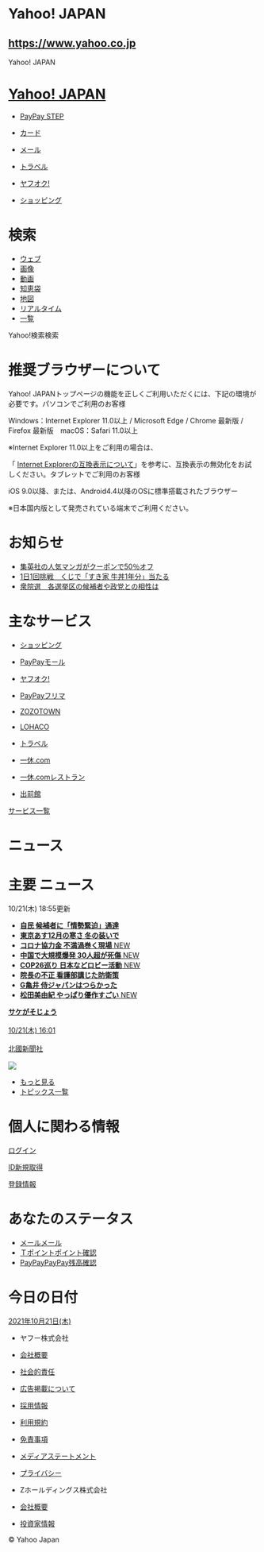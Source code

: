 # Yahoo! JAPAN

## https://www.yahoo.co.jp

Yahoo! JAPAN

# [Yahoo! JAPAN](https://www.yahoo.co.jp)

- [PayPay STEP](https://paypaystep.yahoo.co.jp/?sc_e=ytmh_p2c_web)
- [カード](https://card.yahoo.co.jp/service/redirect/top/)
- [メール](https://mail.yahoo.co.jp/)

- [トラベル](https://travel.yahoo.co.jp/ikCo.ashx?cosid=y_010017&cosuid=ytmh&surl=%2F&sc_e=ytmh)
- [ヤフオク!](https://auctions.yahoo.co.jp/)
- [ショッピング](https://shopping.yahoo.co.jp/?sc_e=ytmh)

# 検索

- [ウェブ](https://search.yahoo.co.jp/)
- [画像](https://search.yahoo.co.jp/image)
- [動画](https://search.yahoo.co.jp/video)
- [知恵袋](https://chiebukuro.yahoo.co.jp/)
- [地図](https://map.yahoo.co.jp/)
- [リアルタイム](https://search.yahoo.co.jp/realtime)
- [一覧](https://services.yahoo.co.jp/)

Yahoo!検索検索

# 推奨ブラウザーについて

Yahoo! JAPANトップページの機能を正しくご利用いただくには、下記の環境が必要です。パソコンでご利用のお客様

Windows：Internet Explorer 11.0以上 / Microsoft Edge / Chrome 最新版 / Firefox 最新版　macOS：Safari 11.0以上

※Internet Explorer 11.0以上をご利用の場合は、

「 [Internet Explorerの互換表示について](https://support.yahoo-net.jp/PccYjcommon/s/article/H000011342)」を参考に、互換表示の無効化をお試しください。タブレットでご利用のお客様

iOS 9.0以降、または、Android4.4以降のOSに標準搭載されたブラウザー

※日本国内版として発売されている端末でご利用ください。

# お知らせ

- [集英社の人気マンガがクーポンで50％オフ](https://ebookjapan.yahoo.co.jp/theme/content/15857/?utm_source=yahoo&utm_medium=toplink&utm_campaign=syueisya20211018)
- [1日1回挑戦　くじで「すき家 牛丼1年分」当たる](https://toku.yahoo.co.jp/paypay-matsuri202110/lot?sc_e=yttl_pc_ppf2021&cpt_n=ppf2021&cpt_m=yttl_pc&cpt_s=ytop)
- [衆院選　各選挙区の候補者や政党との相性は](https://news.yahoo.co.jp/senkyo)

# 主なサービス

- [ショッピング](https://shopping.yahoo.co.jp/?sc_e=ytc)

- [PayPayモール](https://paypaymall.yahoo.co.jp/?sc_e=ytc)

- [ヤフオク!](https://auctions.yahoo.co.jp)

- [PayPayフリマ](https://app.adjust.com/1kmi1m2?redirect=https%3A%2F%2Fpaypayfleamarket.yahoo.co.jp%2F%3Fcpt_s%3Dytopmedia%26cpt_m%3Dkotei%26cpt_n%3Dcontent%26cpt_c%3Dytopmedia)

- [ZOZOTOWN](https://zozo.jp/?utm_source=yahoo&utm_medium=referral&utm_campaign=web_ytop-leftcolumn)

- [LOHACO](https://lohaco.yahoo.co.jp/?bk=t&sc_e=j_as_ya_tc_n&iscr=1)

- [トラベル](https://travel.yahoo.co.jp/ikCo.ashx?cosid=y_010002&cosuid=ytsl&surl=%2F&sc_e=ytsl)

- [一休.com](https://www.ikyu.com/ikCo.ashx?cosid=ik010002&surl=%2F&sc_e=ytc_pc_ikyu)

- [一休.comレストラン](https://restaurant.ikyu.com/rsCosite.asp?CosNo=10000175&CosUrl=)

- [出前館](https://demae-can.com/?utm_source=yahoo&utm_medium=toplink&utm_campaign=demaecantop)


[サービス一覧](https://services.yahoo.co.jp/)

# ニュース

# 主要 ニュース

10/21(木) 18:55更新

- [**自民 候補者に「情勢緊迫」通達**](https://news.yahoo.co.jp/pickup/6407611)
- [**東京あす12月の寒さ 冬の装いで**](https://news.yahoo.co.jp/pickup/6407608)
- [**コロナ協力金 不満渦巻く現場** NEW](https://news.yahoo.co.jp/pickup/6407613)
- [**中国で大規模爆発 30人超が死傷** NEW](https://news.yahoo.co.jp/pickup/6407614)
- [**COP26巡り 日本などロビー活動** NEW](https://news.yahoo.co.jp/pickup/6407616)
- [**院長の不正 看護部講じた防衛策**](https://news.yahoo.co.jp/pickup/6407580)
- [**G亀井 侍ジャパンはつらかった**](https://news.yahoo.co.jp/pickup/6407612)
- [**松田美由紀 やっぱり優作すごい** NEW](https://news.yahoo.co.jp/pickup/6407615)

[**サケがそじょう** \
\
10/21(木) 16:01\
\
北國新聞社\
\
![](https://news-pctr.c.yimg.jp/r/iwiz-tpc/images/tpc/2021/10/21/d69ca7eaca4bc5b085e78421fc3939aac031eab546c3a016c725bbf8a4fd9e89.jpg?h=200&w=200&pri=l)](https://news.yahoo.co.jp/articles/1affde8fe8b97e39d284c185a7de9b4b1a24ede0/images/000)

- [もっと見る](https://news.yahoo.co.jp/topics/top-picks)
- [トピックス一覧](https://news.yahoo.co.jp/topics)

# 個人に関わる情報

[ログイン](https://login.yahoo.co.jp/config/login?.src=www&.done=https://www.yahoo.co.jp/)

[ID新規取得](https://account.edit.yahoo.co.jp/registration?.src=www&.done=https://www.yahoo.co.jp/)

[登録情報](https://login.yahoo.co.jp/config/login?.src=www&.done=https%3A%2F%2Faccounts.yahoo.co.jp%2Fprofile%3F.done%3Dhttps%253A%252F%252Fwww.yahoo.co.jp%252F%253F.src%253Dwww%2526t_cushion%253D1)

# あなたのステータス

- [メールメール](https://mail.yahoo.co.jp/)
- [Ｔポイントポイント確認](https://points.yahoo.co.jp/)
- [PayPayPayPay残高確認](https://wallet.yahoo.co.jp/paypay/balance?.done=https%3A%2F%2Fwww.yahoo.co.jp%2F&.bail=https%3A%2F%2Fwww.yahoo.co.jp%2F&.linkdisp=1&sc_e=ywww_pp_top_pc1)

# 今日の日付

[2021年10月21日(木)](https://calendar.yahoo.co.jp)

- ヤフー株式会社

- [会社概要](https://about.yahoo.co.jp/)
- [社会的責任](https://about.yahoo.co.jp/csr/)
- [広告掲載について](https://marketing.yahoo.co.jp/)
- [採用情報](https://about.yahoo.co.jp/hr/)

- [利用規約](https://about.yahoo.co.jp/common/terms/)
- [免責事項](https://about.yahoo.co.jp/common/disclaimer/)
- [メディアステートメント](https://about.yahoo.co.jp/common/mediastatement/)
- [プライバシー](https://privacy.yahoo.co.jp/)

- Zホールディングス株式会社

- [会社概要](https://www.z-holdings.co.jp/)
- [投資家情報](https://www.z-holdings.co.jp/ir/)

© Yahoo Japan